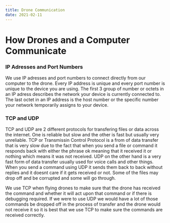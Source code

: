 ```yaml
---
title: Drone Communication
date: 2021-02-11
---
```


# How Drones and a Computer Communicate
### IP Adresses and Port Numbers

We use IP adresses and port numbers to connect directly from our computer to the drone. Every IP address is unique and every port number is unique to the device you are using. The first 3 group of number or octets in an IP adress describes the network your device is currently connected to. The last octet in an IP address is the host number or the specific number your network temporarily assigns to your device.  

### TCP and UDP 
TCP and UDP are 2 different protocols for transfering files or data across the internet. One is reliable but slow and the other is fast but usually very unreliable. TCP or Transmissin Control Protocol is a from of data transfer that is very slow due to the fact that when you send a file or command it responds back with either the phrase ok meaning that it received it or nothing which means it was not received. UDP on the other hand is a very fast form of data transfer usually used for voice calls and other things. When you send a command using UDP it sends them back to back without replies and it doesnt care if it gets received or not. Some of the files may drop off and be corrupted and some will go through.

We use TCP when flying drones to make sure that the drone has received the command and whether it will act upon that command or if there is debugging required. If we were to use UDP we would have a lot of those commands be dropped off in the process of transfer and the drone would not receive it so it is best that we use TCP to make sure the commands are received correctly.
